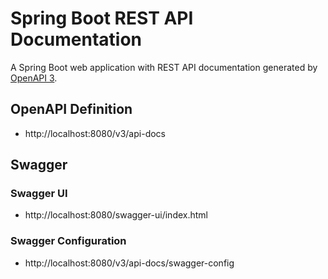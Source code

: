 # Spring Boot REST API Documentation

A Spring Boot web application with REST API documentation generated by [OpenAPI 3][1].

## OpenAPI Definition

- http://localhost:8080/v3/api-docs

## Swagger

### Swagger UI

- http://localhost:8080/swagger-ui/index.html

### Swagger Configuration

- http://localhost:8080/v3/api-docs/swagger-config

[1]: https://springdoc.org/
